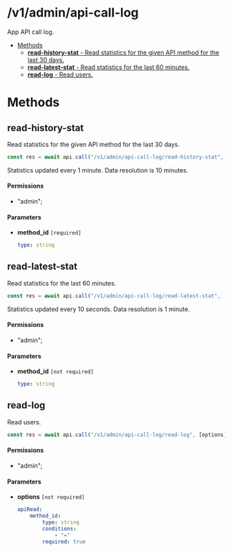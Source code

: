 # /v1/admin/api-call-log

App API call log.

-   [Methods](#methods)
    -   [**read-history-stat** - Read statistics for the given API method for the last 30 days.](#/v1/admin/api-call-log/read-history-stat)
    -   [**read-latest-stat** - Read statistics for the last 60 minutes.](#/v1/admin/api-call-log/read-latest-stat)
    -   [**read-log** - Read users.](#/v1/admin/api-call-log/read-log)

<a id="methods"></a>

# Methods

<a id="/v1/admin/api-call-log/read-history-stat"></a>

## read-history-stat

Read statistics for the given API method for the last 30 days.

```js
const res = await api.call("/v1/admin/api-call-log/read-history-stat", method_id);
```

Statistics updated every 1 minute. Data resolution is 10 minutes.

#### Permissions

-   "admin";

#### Parameters

-   **method_id** `[required]`

    ```yaml
    type: string
    ```

<a id="/v1/admin/api-call-log/read-latest-stat"></a>

## read-latest-stat

Read statistics for the last 60 minutes.

```js
const res = await api.call("/v1/admin/api-call-log/read-latest-stat", [method_id]);
```

Statistics updated every 10 seconds. Data resolution is 1 minute.

#### Permissions

-   "admin";

#### Parameters

-   **method_id** `[not required]`

    ```yaml
    type: string
    ```

<a id="/v1/admin/api-call-log/read-log"></a>

## read-log

Read users.

```js
const res = await api.call("/v1/admin/api-call-log/read-log", [options]);
```

#### Permissions

-   "admin";

#### Parameters

-   **options** `[not required]`

    ```yaml
    apiRead:
        method_id:
            type: string
            conditions:
                - "="
            required: true
    ```
